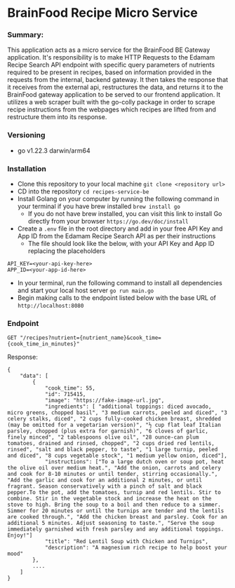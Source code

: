 # BrainFood Recipe Micro Service
### Summary:
This application acts as a micro service for the BrainFood BE Gateway application. It's responsibility is to make HTTP Requests to the Edamam Recipe Search API endpoint with specific query parameters of nutrients required to be present in recipes, based on information provided in the requests from the internal, backend gateway. It then takes the response that it receives from the external api, restructures the data, and returns it to the BrainFood gateway application to be served to our frontend application. It utilizes a web scraper built with the go-colly package in order to scrape recipe instructions from the webpages which recipes are lifted from and restructure them into its response.

### Versioning
- go v1.22.3 darwin/arm64

### Installation
- Clone this repository to your local machine `git clone <repository url>`
- CD into the repository `cd recipes-service-be`
- Install Golang on your computer by running the following command in your terminal if you have brew installed `brew install go`
    - If you do not have brew installed, you can visit this link to install Go directly from your browser `https://go.dev/doc/install`
- Create a `.env` file in the root directory and add in your free API Key and App ID from the Edamam Recipe Search API as per their instructions
    - The file should look like the below, with your API Key and App ID replacing the placeholders
```
API_KEY=<your-api-key-here>
APP_ID=<your-app-id-here>
```
- In your terminal, run the following command to install all dependencies and start your local host server `go run main.go`
- Begin making calls to the endpoint listed below with the base URL of `http://localhost:8080`

### Endpoint
```
GET "/recipes?nutrient={nutrient_name}&cook_time={cook_time_in_minutes}"
```

Response:
```
{
    "data": [
        {
            "cook_time": 55,
            "id": 715415,
            "image": "https://fake-image-url.jpg",
            "ingredients": [ "additional toppings: diced avocado, micro greens, chopped basil", "3 medium carrots, peeled and diced", "3 celery stalks, diced", "2 cups fully-cooked chicken breast, shredded (may be omitted for a vegetarian version)", "½ cup flat leaf Italian parsley, chopped (plus extra for garnish)", "6 cloves of garlic, finely minced", "2 tablespoons olive oil", "28 ounce-can plum tomatoes, drained and rinsed, chopped", "2 cups dried red lentils, rinsed", "salt and black pepper, to taste", "1 large turnip, peeled and diced", "8 cups vegetable stock", "1 medium yellow onion, diced"],
            "instructions": ["To a large dutch oven or soup pot, heat the olive oil over medium heat.", "Add the onion, carrots and celery and cook for 8-10 minutes or until tender, stirring occasionally.", "Add the garlic and cook for an additional 2 minutes, or until fragrant. Season conservatively with a pinch of salt and black pepper.To the pot, add the tomatoes, turnip and red lentils. Stir to combine. Stir in the vegetable stock and increase the heat on the stove to high. Bring the soup to a boil and then reduce to a simmer. Simmer for 20 minutes or until the turnips are tender and the lentils are cooked through.", "Add the chicken breast and parsley. Cook for an additional 5 minutes. Adjust seasoning to taste.", "Serve the soup immediately garnished with fresh parsley and any additional toppings. Enjoy!"]
            "title": "Red Lentil Soup with Chicken and Turnips",
            "description": "A magnesium rich recipe to help boost your mood"
        },
        ....
    ]
}        
```